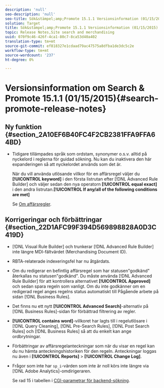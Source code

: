 ```yaml
---
description: 'null'
seo-description: 'null'
seo-title: Sök&stämpel;amp;Promote 15.1.1 Versionsinformation (01/15/2015)
solution: Target
title: Sök&stämpel;amp;Promote 15.1.1 Versionsinformation (01/15/2015)
topic: Release Notes,Site search and merchandising
uuid: 070f9c46-426f-4ca1-80c7-8ca53d40a402
translation-type: tm+mt
source-git-commit: ef818327e1cdaad79ac47575a8dfba1de3dc5c2e
workflow-type: tm+mt
source-wordcount: '237'
ht-degree: 0%

---
```



# Versionsinformation om Search &amp; Promote 15.1.1 (01/15/2015){#search-promote-release-notes}

## Ny funktion {#section_2A10EF6B40FC4F2CB2381FFA9FFA64BD}

* Tidigare tillämpades språk som ordstam, synonymer o.s.v. alltid på nyckelord i reglerna för guidad sökning. Nu kan du inaktivera den här expanderingen så att nyckelordet används som det är.

   När du vill använda utlösande villkor för en affärsregel väljer du **[!UICONTROL keyword]** i den första listrutan efter [!DNL Advanced Rule Builder] och väljer sedan den nya operatorn **[!UICONTROL equal exact]** i den andra listrutan.**[!UICONTROL If any/all of the following conditions are met]**

   Se [Om affärsregler](../c-about-rules-menu/c-about-business-rules.md#concept_2A93D76216754D3D8412CDEA00BD26BD).

## Korrigeringar och förbättringar {#section_22D1AFC99F394D569898828A0D3C419D}

* [!DNL Visual Rule Builder] och trunkerar  [!DNL Advanced Rule Builder] inte längre MDI-fältvärdet (Merchandising Document ID).
* RBTA-relaterade indexeringsfel har nu åtgärdats.
* Om du redigerar en befintlig affärsregel som har statusen&quot;godkänd&quot; återkallas nu statusen&quot;godkänd&quot;. Du måste använda [!DNL Advanced Rule Builder] för att kontrollera alternativet **[!UICONTROL Approved]** och sedan spara regeln som vanligt. Om du inte godkänner om en redigerad regel anges regelns status automatiskt till Pågående arbete på sidan [!DNL Business Rules].
* Det finns nu ett nytt **[!UICONTROL Advanced Search]**-alternativ på [!DNL Business Rules]-sidan för förbättrad filtrering av regler.
* **[!UICONTROL contains word]**-villkoret har lagts till i regelutlösare i [!DNL Query Cleaning], [!DNL Pre-Search Rules], [!DNL Post Search Rules] och [!DNL Business Rules] så att du enkelt kan ange ordbrytningar.
* Förbättringar av affärsregelanteckningar som när du visar en regel kan du nu hämta anteckningshistoriken för den regeln. Anteckningar loggas nu även i **[!UICONTROL Reports]** > **[!UICONTROL Change Log]**.
* Frågor som inte har `sp_i`-värden som inte är noll körs inte längre via [!DNL Adobe Analytics]-omdirigeraren.

   Se rad 15 i tabellen i [CGI-parametrar för backend-sökning](../c-appendices/c-cgiparameters.md#reference_582E85C3886740C98FE88CA9DF7918E8).

